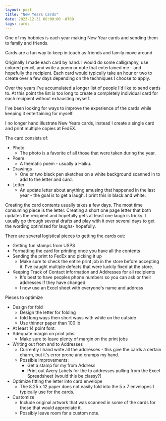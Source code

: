 ```yaml
---
layout: post
title: "New Years Cards"
date: 2023-12-31 00:00:00 -0700
tags: cards
---
```


One of my hobbies is each year making New Year cards and sending them to family and friends.

Cards are a fun way to keep in touch as friends and family move around.

Originally I made each card by hand. I would do some calligraphy, use colored pencil, and write a poem or note that entertained me - and hopefully the recipient. Each card would typically take an hour or two to create over a few days depending on the techniques I choose to apply.

Over the years I've accumulated a longer list of people I'd like to send cards to. At this point the list is too long to create a completely individual card for each recipient without exhausting myself.

I've been looking for ways to improve the experience of the cards while keeping it entertaining for myself.

I no longer hand illustrate New Years cards, instead I create a single card and print multiple copies at FedEX.

The card consists of:

- Photo
    - The photo is a favorite of all those that were taken during the year.
- Poem
    - A thematic poem - usually a Haiku.
- Drawings
    - One or two black pen sketches on a white background scanned in to add to the letter and card.
- Letter
    - An update letter about anything amusing that happened in the last year - the goal is to get a laugh. I print this in black and white.

Creating the card contents usually takes a few days. The most time consuming piece is the letter. Creating a short one page letter that both updates the recipient and hopefully gets at least one laugh is tricky. I usually go through several drafts and play with it over several days to get the wording optimized for laughs- hopefully.

There are several logistical pieces to getting the cards out:

- Getting fun stamps from USPS
- Formatting the card for printing once you have all the contents
- Sending the print to FedEx and picking it up
    - Make sure to check the entire print job in the store before accepting it. I've caught multiple defects that were luckily fixed at the store.
- Keeping Track of Contact information and Addresses for all recipients
    - It's best to have peoples phone numbers so you can ask or their addresses if they have changed.
    - I now use an Excel sheet with everyone's name and address


Pieces to optimize

- Design for fold
    - Design the letter for folding
    - fold long ways then short ways with white on the outside
    - Use thinner paper than 100 lb
- At least 14 point font.
- Adequate margin on print jobs
    - Make sure to leave plenty of margin on the print jobs
- Writing out from and to Addresses
    - Currently I hand write all the addresses - this give the cards a certain charm, but it's error prone and cramps my hand.
    - Possible Improvements:
        - Get a stamp for my from Address
        - Print out Avery Labels for the to addresses pulling from the Excel Spreadsheet (would this be classy?)
- Optimize fitting the letter into card envelope
    - The 8.25 x 12 paper does not easily fold into the 5 x 7 envelopes I typically use for the cards.
- Customize
    - Include original artwork that was scanned in some of the cards for those that would appreciate it.
    - Possibly leave room for a custom note.